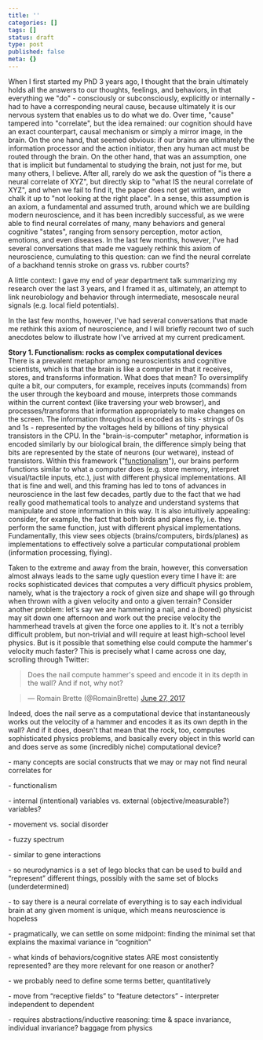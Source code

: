 ```yaml
---
title: ''
categories: []
tags: []
status: draft
type: post
published: false
meta: {}
---
```


When I first started my PhD 3 years ago, I thought that the brain ultimately
holds all the answers to our thoughts, feelings, and behaviors, in that
everything we "do" - consciously or subconsciously, explicitly or internally -
had to have a corresponding neural cause, because ultimately it is our nervous
system that enables us to do what we do. Over time, "cause" tampered into
"correlate", but the idea remained: our cognition should have an exact
counterpart, causal mechanism or simply a mirror image, in the brain. On the
one hand, that seemed obvious: if our brains are ultimately the information
processor and the action initiator, then any human act must be routed through
the brain. On the other hand, that was an assumption, one that is implicit but
fundamental to studying the brain, not just for me, but many others, I
believe. After all, rarely do we ask the question of "is there a neural
correlate of XYZ", but directly skip to "what IS the neural correlate of XYZ",
and when we fail to find it, the paper does not get written, and we chalk it
up to "not looking at the right place". In a sense, this assumption is an
axiom, a fundamental and assumed truth, around which we are building modern
neuroscience, and it has been incredibly successful, as we were able to find
neural correlates of many, many behaviors and general cognitive "states",
ranging from sensory perception, motor action, emotions, and even diseases. In
the last few months, however, I've had several conversations that made me
vaguely rethink this axiom of neuroscience, cumulating to this question: can
we find the neural correlate of a backhand tennis stroke on grass vs. rubber
courts?

A little context: I gave my end of year department talk summarizing my
research over the last 3 years, and I framed it as, ultimately, an attempt to
link neurobiology and behavior through intermediate, mesoscale neural signals
(e.g. local field potentials).

In the last few months, however, I've had several conversations that made me
rethink this axiom of neuroscience, and I will briefly recount two of such
anecdotes below to illustrate how I've arrived at my current predicament.

**Story 1. Functionalism: rocks as complex computational devices**  
There is a prevalent metaphor among neuroscientists and cognitive scientists,
which is that the brain is like a computer in that it receives, stores, and
transforms information. What does that mean? To oversimplify quite a bit, our
computers, for example, receives inputs (commands) from the user through the
keyboard and mouse, interprets those commands within the current context (like
traversing your web browser), and processes/transforms that information
appropriately to make changes on the screen. The information throughout is
encoded as bits - strings of 0s and 1s - represented by the voltages held by
billions of tiny physical transistors in the CPU. In the "brain-is-computer"
metaphor, information is encoded similarly by our biological brain, the
difference simply being that bits are represented by the state of neurons (our
wetware), instead of transistors. Within this framework
("[functionalism](https://en.wikipedia.org/wiki/Functionalism_\(philosophy_of_mind\))"),
our brains perform functions similar to what a computer does (e.g. store
memory, interpret visual/tactile inputs, etc.), just with different physical
implementations. All that is fine and well, and this framing has led to tons
of advances in neuroscience in the last few decades, partly due to the fact
that we had really good mathematical tools to analyze and understand systems
that manipulate and store information in this way. It is also intuitively
appealing: consider, for example, the fact that both birds and planes fly,
i.e. they perform the same function, just with different physical
implementations. Fundamentally, this view sees objects (brains/computers,
birds/planes) as implementations to effectively solve a particular
computational problem (information processing, flying).

Taken to the extreme and away from the brain, however, this conversation
almost always leads to the same ugly question every time I have it: are rocks
sophisticated devices that computes a very difficult physics problem, namely,
what is the trajectory a rock of given size and shape will go through when
thrown with a given velocity and onto a given terrain? Consider another
problem: let's say we are hammering a nail, and a (bored) physicist may sit
down one afternoon and work out the precise velocity the hammerhead travels at
given the force one applies to it. It's not a terribly difficult problem, but
non-trivial and will require at least high-school level physics. But is it
possible that something else could compute the hammer's velocity much faster?
This is precisely what I came across one day, scrolling through Twitter:

> Does the nail compute hammer's speed and encode it in its depth in the wall?
And if not, why not?

>

> — Romain Brette (@RomainBrette) [June 27,
2017](https://twitter.com/RomainBrette/status/879584542213976065)

Indeed, does the nail serve as a computational device that instantaneously
works out the velocity of a hammer and encodes it as its own depth in the
wall? And if it does, doesn't that mean that the rock, too, computes
sophisticated physics problems, and basically every object in this world can
and does serve as some (incredibly niche) computational device?

\- many concepts are social constructs that we may or may not find neural
correlates for

\- functionalism

\- internal (intentional) variables vs. external (objective/measurable?)
variables?

\- movement vs. social disorder

\- fuzzy spectrum

\- similar to gene interactions

\- so neurodynamics is a set of lego blocks that can be used to build and
“represent” different things, possibly with the same set of blocks
(underdetermined)

\- to say there is a neural correlate of everything is to say each individual
brain at any given moment is unique, which means neuroscience is hopeless

\- pragmatically, we can settle on some midpoint: finding the minimal set that
explains the maximal variance in “cognition"

\- what kinds of behaviors/cognitive states ARE most consistently represented?
are they more relevant for one reason or another?

\- we probably need to define some terms better, quantitatively

\- move from “receptive fields” to “feature detectors” - interpreter
independent to dependent

\- requires abstractions/inductive reasoning: time & space invariance,
individual invariance? baggage from physics

